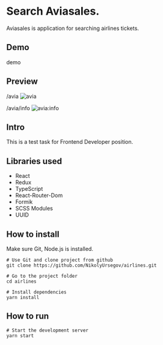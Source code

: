 # Search Aviasales.

Aviasales is application for searching airlines tickets.

## Demo

demo

## Preview

/avia
![avia](https://user-images.githubusercontent.com/105654011/202313718-5c13e945-ebfb-4806-ba83-1841b427e8ce.png)

/avia/info
![avia:info](https://user-images.githubusercontent.com/105654011/202313623-e3b07978-01e7-4a79-ab9c-bbc5351559de.png)

## Intro

This is a test task for Frontend Developer position. 

## Libraries used

<ul>
  <li>React</li>
  <li>Redux</li>
  <li>TypeScript</li>
  <li>React-Router-Dom</li>
  <li>Formik</li>
  <li>SCSS Modules</li>
  <li>UUID</li>
</ul>

## How to install
Make sure Git, Node.js is installed.

    # Use Git and clone project from github
    git clone https://github.com/NikolyUrsegov/airlines.git
    
    # Go to the project folder
    cd airlines
    
    # Install dependencies
    yarn install
    
## How to run

    # Start the development server
    yarn start



